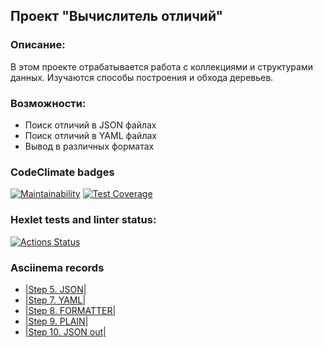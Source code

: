 ## Проект "Вычислитель отличий"
### Описание: 
В этом проекте отрабатывается работа с коллекциями и структурами данных. Изучаются способы построения и обхода деревьев.
### Возможности:
* Поиск отличий в JSON файлах
* Поиск отличий в YAML файлах
* Вывод в различных форматах
### CodeClimate badges
[![Maintainability](https://api.codeclimate.com/v1/badges/bee20d954b59995fa001/maintainability)](https://codeclimate.com/github/melnikowww/java-project-71/maintainability)
[![Test Coverage](https://api.codeclimate.com/v1/badges/bee20d954b59995fa001/test_coverage)](https://codeclimate.com/github/melnikowww/java-project-71/test_coverage)
### Hexlet tests and linter status:
[![Actions Status](https://github.com/melnikowww/java-project-71/workflows/hexlet-check/badge.svg)](https://github.com/melnikowww/java-project-71/actions)
### Asciinema records
* [|Step 5. JSON|](https://asciinema.org/a/VyDRsWzkjvAs1v5tRWtkCbVmR)
* [|Step 7. YAML|](https://asciinema.org/a/xTAQuzY2Ku6e4bPzX5rmX5q9O)
* [|Step 8. FORMATTER|](https://asciinema.org/a/3Y8AxCe8CQTbWOGHGIHBfpPFq)
* [|Step 9. PLAIN|](https://asciinema.org/a/A51KdJdfp6LGhhL59Ysx8CycE)
* [|Step 10. JSON out|](https://asciinema.org/a/0CEUGudjd7Kwbr2g51iJpp4eD)


